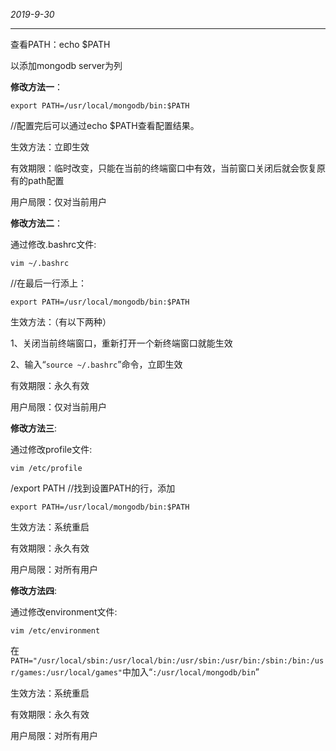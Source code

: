 *2019-9-30*

---

查看PATH：echo $PATH

以添加mongodb server为列

**修改方法一**：

`export PATH=/usr/local/mongodb/bin:$PATH`

//配置完后可以通过echo $PATH查看配置结果。

生效方法：立即生效

有效期限：临时改变，只能在当前的终端窗口中有效，当前窗口关闭后就会恢复原有的path配置

用户局限：仅对当前用户

**修改方法二**：

通过修改.bashrc文件:

`vim ~/.bashrc`

//在最后一行添上：

`export PATH=/usr/local/mongodb/bin:$PATH`

生效方法：（有以下两种）

1、关闭当前终端窗口，重新打开一个新终端窗口就能生效

2、输入“`source ~/.bashrc`”命令，立即生效

有效期限：永久有效

用户局限：仅对当前用户

**修改方法三**:

通过修改profile文件:

`vim /etc/profile`

/export PATH //找到设置PATH的行，添加

`export PATH=/usr/local/mongodb/bin:$PATH`

生效方法：系统重启

有效期限：永久有效

用户局限：对所有用户

**修改方法四**:

通过修改environment文件:

`vim /etc/environment`

在`PATH="/usr/local/sbin:/usr/local/bin:/usr/sbin:/usr/bin:/sbin:/bin:/usr/games:/usr/local/games"`中加入“`:/usr/local/mongodb/bin`”

生效方法：系统重启

有效期限：永久有效

用户局限：对所有用户

